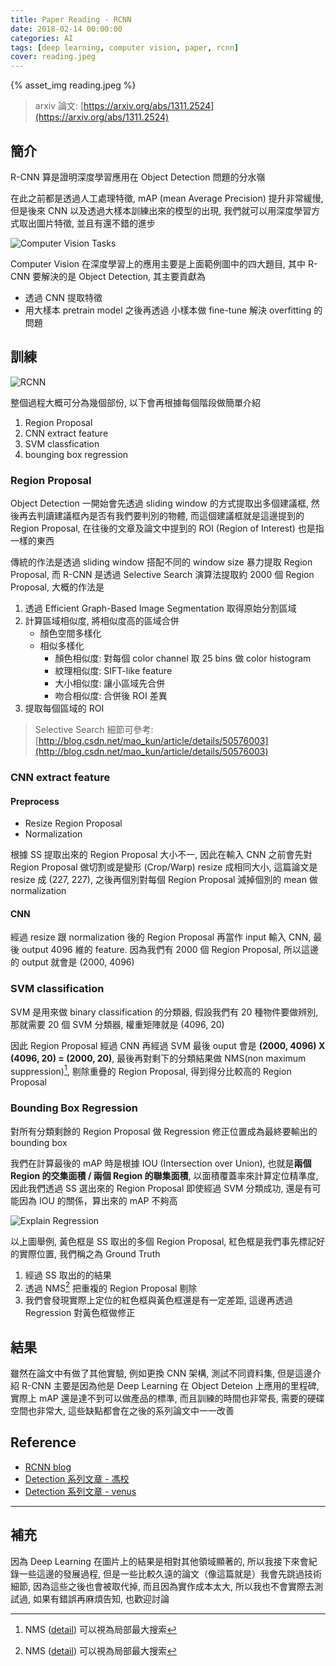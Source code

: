 ```yaml
---
title: Paper Reading - RCNN
date: 2018-02-14 00:00:00
categories: AI
tags: [deep learning, computer vision, paper, rcnn]
cover: reading.jpeg
---
```

{% asset_img reading.jpeg %}
> arxiv 論文: [https://arxiv.org/abs/1311.2524](https://arxiv.org/abs/1311.2524)
<!-- more -->

## 簡介

R-CNN 算是證明深度學習應用在 Object Detection 問題的分水嶺

在此之前都是透過人工處理特徵, mAP (mean Average Precision) 提升非常緩慢, 但是後來 CNN 以及透過大樣本訓練出來的模型的出現, 我們就可以用深度學習方式取出圖片特徵, 並且有還不錯的進步

![Computer Vision Tasks](https://i.imgur.com/SCzd0oL.png)

Computer Vision 在深度學習上的應用主要是上面範例圖中的四大題目, 其中 R-CNN 要解決的是 Object Detection, 其主要貢獻為

- 透過 CNN 提取特徵
- 用大樣本 pretrain model 之後再透過 小樣本做 fine-tune 解決 overfitting 的問題

## 訓練

![RCNN](https://i.imgur.com/Pp1J62N.jpg)

整個過程大概可分為幾個部份, 以下會再根據每個階段做簡單介紹

1. Region Proposal
2. CNN extract feature
3. SVM classfication
4. bounging box regression

### Region Proposal

Object Detection 一開始會先透過 sliding window 的方式提取出多個建議框, 然後再去判讀建議框內是否有我們要判別的物體, 而這個建議框就是這邊提到的 Region Proposal, 在往後的文章及論文中提到的 ROI (Region of Interest) 也是指一樣的東西

傳統的作法是透過 sliding window 搭配不同的 window size 暴力提取 Region Proposal, 而 R-CNN 是透過 Selective Search 演算法提取約 2000 個 Region Proposal, 大概的作法是

1. 透過 Efficient Graph-Based Image Segmentation 取得原始分割區域
2. 計算區域相似度, 將相似度高的區域合併
    - 顏色空間多樣化
    - 相似多樣化
        - 顏色相似度: 對每個 color channel 取 25 bins 做 color histogram
        - 紋理相似度: SIFT-like feature
        - 大小相似度: 讓小區域先合併
        - 吻合相似度: 合併後 ROI 差異
3. 提取每個區域的 ROI

> Selective Search 細節可參考: [http://blog.csdn.net/mao_kun/article/details/50576003](http://blog.csdn.net/mao_kun/article/details/50576003)

### CNN extract feature

#### Preprocess

- Resize Region Proposal
- Normalization

根據 SS 提取出來的 Region Proposal 大小不一, 因此在輸入 CNN 之前會先對 Region Proposal 做切割或是變形 (Crop/Warp) resize 成相同大小, 這篇論文是 resize 成 (227, 227), 之後再個別對每個 Region Proposal 減掉個別的 mean 做 normalization

#### CNN

經過 resize 跟 normalization 後的 Region Proposal 再當作 input 輸入 CNN, 最後 output 4096 維的 feature. 因為我們有 2000 個 Region Proposal, 所以這邊的 output 就會是 (2000, 4096)

### SVM classification

SVM 是用來做 binary classification 的分類器, 假設我們有 20 種物件要做辨別, 那就需要 20 個 SVM 分類器, 權重矩陣就是 (4096, 20)

因此 Region Proposal 經過 CNN 再經過 SVM 最後 ouput 會是 **(2000, 4096) X (4096, 20) = (2000, 20)**, 最後再對剩下的分類結果做 NMS(non maximum suppression)[^NMS], 剔除重疊的 Region Proposal, 得到得分比較高的 Region Proposal

[^NMS]: NMS ([detail](http://www.cnblogs.com/makefile/p/nms.html)) 可以視為局部最大搜索

### Bounding Box Regression

對所有分類剩餘的 Region Proposal 做 Regression 修正位置成為最終要輸出的 bounding box

我們在計算最後的 mAP 時是根據 IOU (Intersection over Union), 也就是**兩個 Region 的交集面積 / 兩個 Region 的聯集面積**, 以面積覆蓋率來計算定位精準度, 因此我們透過 SS 選出來的 Region Proposal 即使經過 SVM 分類成功, 還是有可能因為 IOU 的關係，算出來的 mAP 不夠高

![Explain Regression](https://i.imgur.com/UFWnsyK.jpg)

以上圖舉例, 黃色框是 SS 取出的多個 Region Proposal, 紅色框是我們事先標記好的實際位置, 我們稱之為 Ground Truth

1. 經過 SS 取出的的結果
2. 透過 NMS[^NMS] 把重複的 Region Proposal 剔除
3. 我們會發現實際上定位的紅色框與黃色框還是有一定差距, 這邊再透過 Regression 對黃色框做修正

## 結果

雖然在論文中有做了其他實驗, 例如更換 CNN 架構, 測試不同資料集, 但是這邊介紹 R-CNN 主要是因為他是 Deep Learning 在 Object Deteion 上應用的里程碑, 實際上 mAP 還是達不到可以做產品的標準, 而且訓練的時間也非常長, 需要的硬碟空間也非常大, 這些缺點都會在之後的系列論文中一一改善

## Reference

- [RCNN blog](http://blog.csdn.net/wopawn/article/details/52133338)
- [Detection 系列文章 - 馮校](http://blog.csdn.net/xyfengbo/article/details/70227173)
- [Detection 系列文章 - venus](http://www.cnblogs.com/venus024/p/5717766.html)

---

## 補充

因為 Deep Learning 在圖片上的結果是相對其他領域顯著的, 所以我接下來會紀錄一些這邊的發展過程, 但是一些比較久遠的論文（像這篇就是）我會先跳過技術細節, 因為這些之後也會被取代掉, 而且因為實作成本太大, 所以我也不會實際去測試過, 如果有錯誤再麻煩告知, 也歡迎討論
